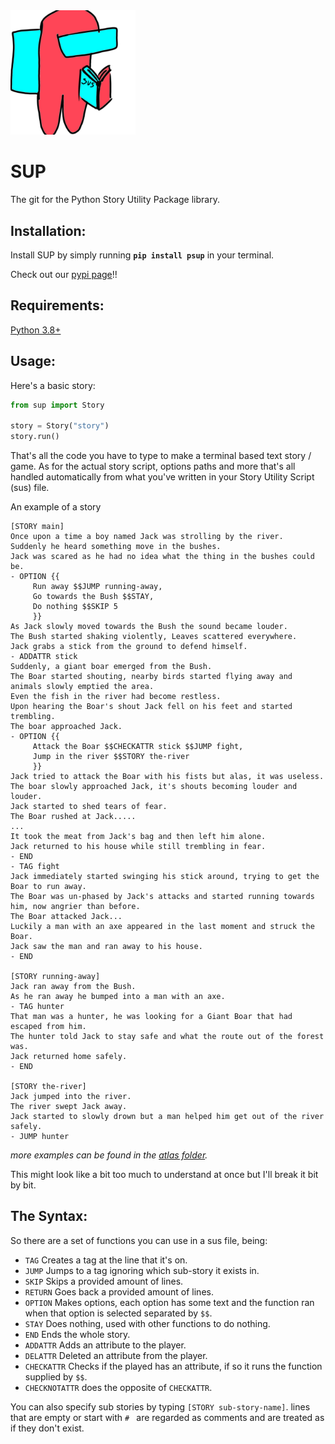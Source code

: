 <img width=200px src="/assets/logo.png">

# SUP
The git for the Python Story Utility Package library. 

## Installation:
Install SUP by simply running **`pip install psup`** in your terminal.

Check out our [pypi page](https://pypi.org/project/psup/)!!

## Requirements:
[Python 3.8+](https://www.python.org/downloads/)

## Usage:
Here's a basic story:

```py
from sup import Story

story = Story("story")
story.run()
```

That's all the code you have to type to make a terminal based text story / game.
As for the actual story script, options paths and more that's all handled automatically from what you've written in your Story Utility Script (sus) file.

An example of a story
```
[STORY main]
Once upon a time a boy named Jack was strolling by the river.
Suddenly he heard something move in the bushes.
Jack was scared as he had no idea what the thing in the bushes could be.
- OPTION {{
	 Run away $$JUMP running-away,
	 Go towards the Bush $$STAY,
	 Do nothing $$SKIP 5
	 }}
As Jack slowly moved towards the Bush the sound became louder.
The Bush started shaking violently, Leaves scattered everywhere.
Jack grabs a stick from the ground to defend himself.
- ADDATTR stick
Suddenly, a giant boar emerged from the Bush.
The Boar started shouting, nearby birds started flying away and animals slowly emptied the area.
Even the fish in the river had become restless.
Upon hearing the Boar's shout Jack fell on his feet and started trembling.
The boar approached Jack.
- OPTION {{
	 Attack the Boar $$CHECKATTR stick $$JUMP fight,
	 Jump in the river $$STORY the-river
	 }}
Jack tried to attack the Boar with his fists but alas, it was useless.
The boar slowly approached Jack, it's shouts becoming louder and louder.
Jack started to shed tears of fear. 
The Boar rushed at Jack.....
...
It took the meat from Jack's bag and then left him alone.
Jack returned to his house while still trembling in fear.
- END
- TAG fight
Jack immediately started swinging his stick around, trying to get the Boar to run away.
The Boar was un-phased by Jack's attacks and started running towards him, now angrier than before.
The Boar attacked Jack...
Luckily a man with an axe appeared in the last moment and struck the Boar.
Jack saw the man and ran away to his house.
- END

[STORY running-away]
Jack ran away from the Bush.
As he ran away he bumped into a man with an axe.
- TAG hunter
That man was a hunter, he was looking for a Giant Boar that had escaped from him.
The hunter told Jack to stay safe and what the route out of the forest was.
Jack returned home safely. 
- END

[STORY the-river]
Jack jumped into the river.
The river swept Jack away.
Jack started to slowly drown but a man helped him get out of the river safely.
- JUMP hunter
```
*more examples can be found in the [atlas folder](https://github.com/EnokiUN/sup/blob/main/atlas/).*

This might look like a bit too much to understand at once but I'll break it bit by bit.

## The Syntax:
So there are a set of functions you can use in a sus file, being:
- `TAG` Creates a tag at the line that it's on.
- `JUMP` Jumps to a tag ignoring which sub-story it exists in.
- `SKIP` Skips a provided amount of lines.
- `RETURN` Goes back a provided amount of lines.
- `OPTION` Makes options, each option has some text and the function ran when that option is selected separated by `$$`.
- `STAY` Does nothing, used with other functions to do nothing.
- `END` Ends the whole story.
- `ADDATTR` Adds an attribute to the player.
- `DELATTR` Deleted an attribute from the player.
- `CHECKATTR` Checks if the played has an attribute, if so it runs the function supplied by `$$`.
- `CHECKNOTATTR` does the opposite of `CHECKATTR`.

You can also specify sub stories by typing `[STORY sub-story-name]`.
lines that are empty or start with `# ` are regarded as comments and are treated as if they don't exist.
